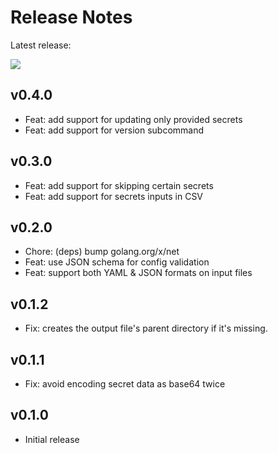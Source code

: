 # Release Notes

Latest release:

[![](https://img.shields.io/github/release/juan131/sealed-secrets-updater.svg)](https://github.com/juan131/sealed-secrets-updater/releases/latest)

## v0.4.0

- Feat: add support for updating only provided secrets
- Feat: add support for version subcommand

## v0.3.0

- Feat: add support for skipping certain secrets
- Feat: add support for secrets inputs in CSV

## v0.2.0

- Chore: (deps) bump golang.org/x/net
- Feat: use JSON schema for config validation
- Feat: support both YAML & JSON formats on input files

## v0.1.2

- Fix: creates the output file's parent directory if it's missing.

## v0.1.1

- Fix: avoid encoding secret data as base64 twice

## v0.1.0

- Initial release
